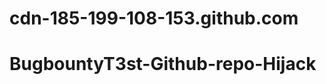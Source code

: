 # cdn-185-199-108-153.github.com
BugbountyT3st-Github-repo-Hijack
==================================

